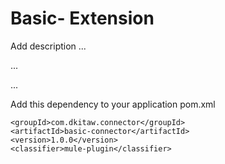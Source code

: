 # Basic- Extension

Add description ...


...


...


Add this dependency to your application pom.xml

```
<groupId>com.dkitaw.connector</groupId>
<artifactId>basic-connector</artifactId>
<version>1.0.0</version>
<classifier>mule-plugin</classifier>
```
